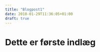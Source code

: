 ```yaml
---
title: "Blogpost1"
date: 2018-01-29T11:36:05+01:00
draft: true
---
```


<h1>Dette er første indlæg</h1>
